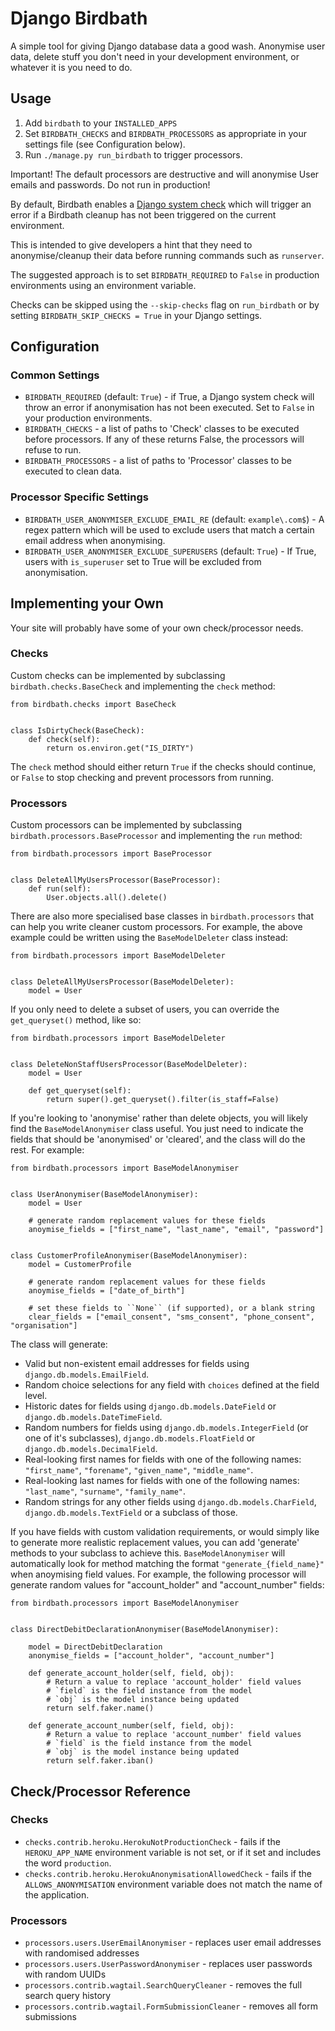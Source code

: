 # Django Birdbath

A simple tool for giving Django database data a good wash. Anonymise user data, delete stuff you don't need in your development environment, or whatever it is you need to do.

## Usage

1. Add `birdbath` to your `INSTALLED_APPS`
2. Set `BIRDBATH_CHECKS` and `BIRDBATH_PROCESSORS` as appropriate in your settings file (see Configuration below).
3. Run `./manage.py run_birdbath` to trigger processors.

Important! The default processors are destructive and will anonymise User emails and passwords. Do not run in production!

By default, Birdbath enables a [Django system check](https://docs.djangoproject.com/en/3.0/topics/checks/) which will trigger an error if a Birdbath cleanup has not been triggered on the current environment.

This is intended to give developers a hint that they need to anonymise/cleanup their data before running commands such as `runserver`.

The suggested approach is to set `BIRDBATH_REQUIRED` to `False` in production environments using an environment variable.

Checks can be skipped using the `--skip-checks` flag on `run_birdbath` or by setting `BIRDBATH_SKIP_CHECKS = True` in your Django settings.

## Configuration

### Common Settings

- `BIRDBATH_REQUIRED` (default: `True`) - if True, a Django system check will throw an error if anonymisation has not been executed. Set to `False` in your production environments.
- `BIRDBATH_CHECKS` - a list of paths to 'Check' classes to be executed before processors. If any of these returns False, the processors will refuse to run.
- `BIRDBATH_PROCESSORS` - a list of paths to 'Processor' classes to be executed to clean data.

### Processor Specific Settings

- `BIRDBATH_USER_ANONYMISER_EXCLUDE_EMAIL_RE` (default: `example\.com$`) - A regex pattern which will be used to exclude users that match a certain email address when anonymising.
- `BIRDBATH_USER_ANONYMISER_EXCLUDE_SUPERUSERS` (default: `True`) - If True, users with `is_superuser` set to True will be excluded from anonymisation.

## Implementing your Own

Your site will probably have some of your own check/processor needs.

### Checks

Custom checks can be implemented by subclassing `birdbath.checks.BaseCheck` and implementing the `check` method:

```
from birdbath.checks import BaseCheck


class IsDirtyCheck(BaseCheck):
    def check(self):
        return os.environ.get("IS_DIRTY")
```

The `check` method should either return `True` if the checks should continue, or `False` to stop checking and prevent processors from running.

### Processors

Custom processors can be implemented by subclassing `birdbath.processors.BaseProcessor` and implementing the `run` method:

```
from birdbath.processors import BaseProcessor


class DeleteAllMyUsersProcessor(BaseProcessor):
    def run(self):
        User.objects.all().delete()
```

There are also more specialised base classes in `birdbath.processors` that can help you write cleaner custom processors. For example, the above example could be written using the `BaseModelDeleter` class instead:

```
from birdbath.processors import BaseModelDeleter


class DeleteAllMyUsersProcessor(BaseModelDeleter):
    model = User
```

If you only need to delete a subset of users, you can override the `get_queryset()` method, like so:

```
from birdbath.processors import BaseModelDeleter


class DeleteNonStaffUsersProcessor(BaseModelDeleter):
    model = User

    def get_queryset(self):
        return super().get_queryset().filter(is_staff=False)
```

If you're looking to 'anonymise' rather than delete objects, you will likely find the `BaseModelAnonymiser` class useful. You just need to indicate the fields that should be 'anonymised' or 'cleared', and the class will do the rest. For example:


```
from birdbath.processors import BaseModelAnonymiser


class UserAnonymiser(BaseModelAnonymiser):
    model = User

    # generate random replacement values for these fields
    anoymise_fields = ["first_name", "last_name", "email", "password"]


class CustomerProfileAnonymiser(BaseModelAnonymiser):
    model = CustomerProfile

    # generate random replacement values for these fields
    anoymise_fields = ["date_of_birth"]

    # set these fields to ``None`` (if supported), or a blank string
    clear_fields = ["email_consent", "sms_consent", "phone_consent", "organisation"]
```

The class will generate:
- Valid but non-existent email addresses for fields using `django.db.models.EmailField`.
- Random choice selections for any field with `choices` defined at the field level.
- Historic dates for fields using `django.db.models.DateField` or `django.db.models.DateTimeField`.
- Random numbers for fields using `django.db.models.IntegerField` (or one of it's subclasses), `django.db.models.FloatField` or `django.db.models.DecimalField`.
- Real-looking first names for fields with one of the following names: `"first_name"`, `"forename"`, `"given_name"`, `"middle_name"`.
- Real-looking last names for fields with one of the following names:
`"last_name"`, `"surname"`, `"family_name"`.
- Random strings for any other fields using `django.db.models.CharField`, `django.db.models.TextField` or a subclass of those.

 If you have fields with custom validation requirements, or would simply like to generate more realistic replacement values, you can add 'generate' methods to your subclass to achieve this. `BaseModelAnonymiser` will automatically look for method matching the format `"generate_{field_name}"` when anoymising field values. For example, the following processor will generate random values for "account_holder" and "account_number" fields:

```
from birdbath.processors import BaseModelAnonymiser


class DirectDebitDeclarationAnonymiser(BaseModelAnonymiser):

    model = DirectDebitDeclaration
    anonymise_fields = ["account_holder", "account_number"]

    def generate_account_holder(self, field, obj):
        # Return a value to replace 'account_holder' field values
        # `field` is the field instance from the model
        # `obj` is the model instance being updated
        return self.faker.name()

    def generate_account_number(self, field, obj):
        # Return a value to replace 'account_number' field values
        # `field` is the field instance from the model
        # `obj` is the model instance being updated
        return self.faker.iban()
```


## Check/Processor Reference

### Checks

- `checks.contrib.heroku.HerokuNotProductionCheck` - fails if the `HEROKU_APP_NAME` environment variable is not set, or if it set and includes the word `production`.
- `checks.contrib.heroku.HerokuAnonymisationAllowedCheck` - fails if the `ALLOWS_ANONYMISATION` environment variable does not match the name of the application.

### Processors

- `processors.users.UserEmailAnonymiser` - replaces user email addresses with randomised addresses
- `processors.users.UserPasswordAnonymiser` - replaces user passwords with random UUIDs
- `processors.contrib.wagtail.SearchQueryCleaner` - removes the full search query history
- `processors.contrib.wagtail.FormSubmissionCleaner` - removes all form submissions
